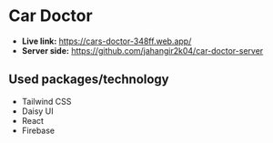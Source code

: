 # Car Doctor
* **Live link:** https://cars-doctor-348ff.web.app/
* **Server side:** https://github.com/jahangir2k04/car-doctor-server
## Used packages/technology
* Tailwind CSS
* Daisy UI
* React
* Firebase

